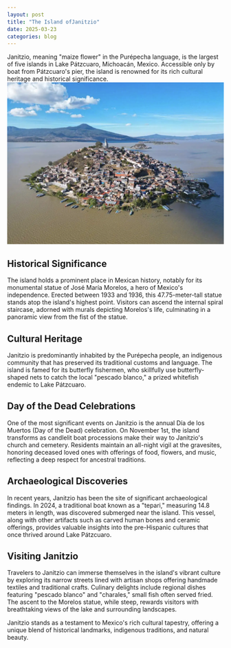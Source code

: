 ```yaml
---
layout: post
title: "The Island ofJanitzio"
date: 2025-03-23
categories: blog
---
```


Janitzio, meaning "maize flower" in the Purépecha language, is the largest of five islands in Lake Pátzcuaro, Michoacán, Mexico. Accessible only by boat from Pátzcuaro's pier, the island is renowned for its rich cultural heritage and historical significance. ​
![Island of Janitzio](/assets/images/janitzio.png "Beautiful view of Janitzio")

## Historical Significance

The island holds a prominent place in Mexican history, notably for its monumental statue of José María Morelos, a hero of Mexico's independence. Erected between 1933 and 1936, this 47.75-meter-tall statue stands atop the island's highest point. Visitors can ascend the internal spiral staircase, adorned with murals depicting Morelos's life, culminating in a panoramic view from the fist of the statue. ​


## Cultural Heritage

Janitzio is predominantly inhabited by the Purépecha people, an indigenous community that has preserved its traditional customs and language. The island is famed for its butterfly fishermen, who skillfully use butterfly-shaped nets to catch the local "pescado blanco," a prized whitefish endemic to Lake Pátzcuaro. ​

## Day of the Dead Celebrations

One of the most significant events on Janitzio is the annual Día de los Muertos (Day of the Dead) celebration. On November 1st, the island transforms as candlelit boat processions make their way to Janitzio's church and cemetery. Residents maintain an all-night vigil at the gravesites, honoring deceased loved ones with offerings of food, flowers, and music, reflecting a deep respect for ancestral traditions. ​

## Archaeological Discoveries

In recent years, Janitzio has been the site of significant archaeological findings. In 2024, a traditional boat known as a "tepari," measuring 14.8 meters in length, was discovered submerged near the island. This vessel, along with other artifacts such as carved human bones and ceramic offerings, provides valuable insights into the pre-Hispanic cultures that once thrived around Lake Pátzcuaro. ​

## Visiting Janitzio

Travelers to Janitzio can immerse themselves in the island's vibrant culture by exploring its narrow streets lined with artisan shops offering handmade textiles and traditional crafts. Culinary delights include regional dishes featuring "pescado blanco" and "charales," small fish often served fried. The ascent to the Morelos statue, while steep, rewards visitors with breathtaking views of the lake and surrounding landscapes. ​

Janitzio stands as a testament to Mexico's rich cultural tapestry, offering a unique blend of historical landmarks, indigenous traditions, and natural beauty.​
